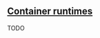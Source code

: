 ## [Container runtimes](https://kubernetes.io/docs/setup/production-environment/container-runtimes/)

TODO
